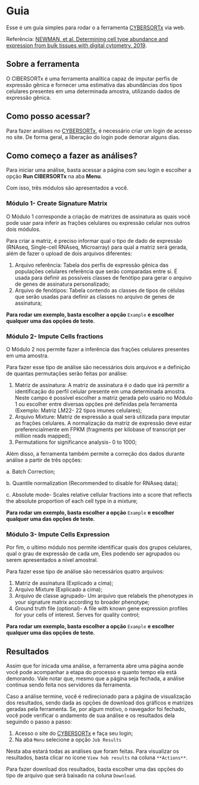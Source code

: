 # Guia
Esse é um guia simples para rodar o a ferramenta [CYBERSORTx](https://cibersortx.stanford.edu/) via web.

Referência: [NEWMAN, et al. Determining cell type abundance and expression from bulk tissues with digital cytometry. 2019](https://pubmed.ncbi.nlm.nih.gov/31061481/).

## Sobre a ferramenta
O CIBERSORTx é uma ferramenta analítica capaz de imputar perfis de expressão gênica e fornecer uma estimativa das abundâncias dos tipos celulares presentes em uma determinada amostra, utilizando dados de expressão gênica.

## Como posso acessar?
Para fazer análises no [CYBERSORTx](https://cibersortx.stanford.edu/), é necessário criar um login de acesso no site. De forma geral, a liberação do login pode demorar alguns dias.

## Como começo a fazer as análises?
Para iniciar uma análise, basta acessar a página com seu login e escolher a opção **Run CIBERSORTx** na aba **Menu**.

Com isso, três módulos são apresentados a você.
### Módulo 1- Create Signature Matrix
O Módulo 1 corresponde a criação de matrizes de assinatura as quais você pode usar para inferir as frações celulares ou expressão celular nos outros dois módulos.

Para criar a matriz, é preciso informar qual o tipo de dado de expressão (RNAseq, Single-cell RNAseq, Microarray) para qual a matriz será gerada, além de fazer o upload de dois arquivos diferentes:
  1. Arquivo referência: Tabela dos perfis de expressão gênica das populações celulares referência que serão comparadas entre si. É usada para definir as possíveis classes de fenótipo para gerar o arquivo de genes de assinatura personalizado;
  2. Arquivo de fenótipos: Tabela contendo as classes de tipos de células que serão usadas para definir as classes no arquivo de genes de assinatura;

**Para rodar um exemplo, basta escolher a opção** ```Example``` **e escolher qualquer uma das opções de teste.**

### Módulo 2- Impute Cells fractions
O Módulo 2 nos permite fazer a inferência das frações celulares presentes em uma amostra.

Para fazer esse tipo de análise são necessários dois arquivos e a definição de quantas permutações serão feitas por análise:
  1. Matriz de assinatura: A matriz de assinatura é o dado que irá permitir a identificação do perfil celular presente em uma determinada amostra. Neste campo é possível escolher a matriz gerada pelo usário no Módulo 1 ou escolher entre diversas opções pré definidas pela ferramenta (Exemplo: Matriz LM22- 22 tipos imunes celulares);
  2. Arquivo Mixture: Matriz de expressão a qual será utilizada para imputar as frações celulares. A normalização da matriz de expressão deve estar preferencialmente em FPKM (fragments per kilobase of transcript per million reads mapped);
  3. Permutations for significance analysis- 0 to 1000;

Além disso, a ferramenta também permite a correção dos dados durante análise a partir de três opções:

  a. Batch Correction;
  
  b. Quantile normalization (Recommended to disable for RNAseq data);
  
  c. Absolute mode- Scales relative cellular fractions into a score that reflects the absolute proportion of each cell type in a mixture;

**Para rodar um exemplo, basta escolher a opção** ```Example``` **e escolher qualquer uma das opções de teste.**

### Módulo 3- Impute Cells Expression
Por fim, o ultímo módulo nos permite identificar quais dos grupos celulares, qual o grau de expressão de cada um, Eles podendo ser agrupados ou serem apresentados a nível amostral.

Para fazer esse tipo de análise são necessários quatro arquivos:
  1. Matriz de assinatura (Explicado a cima);
  2. Arquivo Mixture (Explicado a cima);
  3. Arquivo de classe agrupado- Um arquivo que relabels the phenotypes in your signature matrix according to broader phenotype;
  4. Ground truth file (optional)- A file with known gene expression profiles for your cells of interest. Serves for quality control;

**Para rodar um exemplo, basta escolher a opção** ```Example``` **e escolher qualquer uma das opções de teste.**

## Resultados
Assim que for inicada uma análise, a ferramenta abre uma página aonde você pode acompanhar a etapa do processo e quanto tempo ela está demorando. Vale notar que, mesmo que a página seja fechada, a análise continua sendo feita nos servidores da ferramenta.

Caso a análise termine, você é redirecionado para a página de visualização dos resultados, sendo dada as opções de download dos gráficos e matrizes geradas pela ferramenta.
Se, por algum motivo, o navegador foi fechado, você pode verificar o andamento de sua análise e os resultados dela seguindo o passo a passo:
  1. Acesso o site do [CYBERSORTx](https://cibersortx.stanford.edu/) e faça seu login;
  2. Na aba ```Menu``` selecione a opção ```Job Results```

Nesta aba estará todas as análises que foram feitas. Para visualizar os resultados, basta clicar no ícone ```View hob results``` na coluna ```**Actions**```.

Para fazer download dos resultados, basta escolher uma das opções do tipo de arquivo que será baixado na coluna ```Download```.
